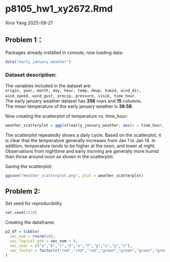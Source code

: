 p8105_hw1_xy2672.Rmd
================
Xirui Yang
2025-09-21

## Problem 1：

Packages already installed in console, now loading data:

``` r
data("early_january_weather")
```

### Dataset description:

The variables included in the dataset are:  
`origin, year, month, day, hour, temp, dewp, humid, wind_dir, wind_speed, wind_gust, precip, pressure, visib, time_hour`.  
The early january weather dataset has **358** rows and **15** columns.  
The mean temperature of the early january weather is **39.58**.

Now creating the scatterplot of temperature vs. time_hour:

``` r
weather_scatterplot = ggplot(early_january_weather, aes(x = time_hour, y = temp, color = humid)) + geom_point()
```

The scatterplot repeatedly shows a daily cycle. Based on the
scatterplot, it is clear that the temperature generally increases from
Jan 1 to Jan 14. In addition, temperature tends to be higher at the
noon, and lower at night. Observations from nighttime and early morning
are generally more humid than those around noon as shown in the
scatterplot.

Saving the scatterplot:

``` r
ggsave("Weather_scatterplot.png", plot = weather_scatterplot)
```

## Problem 2:

Set seed for reproducibility

``` r
set.seed(1234)
```

Creating the dataframe:

``` r
p2_df = tibble(
  vec_num = rnorm(10),
  vec_logical_gt0 = vec_num > 0,
  vec_char = c("a","b","c","d","e","f","g","x","y","z"),
  vec_factor = factor(c("red","red","red","green","green","green","green","blue","blue","blue"))
)
```
